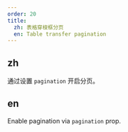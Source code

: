 ```yaml
---
order: 20
title:
  zh: 表格穿梭框分页
  en: Table transfer pagination
---
```


## zh

通过设置 `pagination` 开启分页。

## en

Enable pagination via `pagination` prop.
